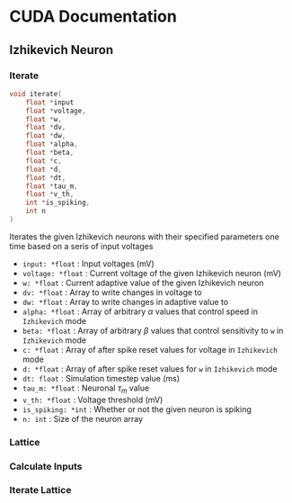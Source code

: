 # CUDA Documentation

## Izhikevich Neuron

### Iterate

```c
void iterate(
    float *input
    float *voltage,
    float *w,
    float *dv,
    float *dw,
    float *alpha,
    float *beta,
    float *c,
    float *d,
    float *dt,
    float *tau_m,
    float *v_th,
    int *is_spiking,
    int n
)
```

Iterates the given Izhikevich neurons with their specified parameters one time based on a seris of input voltages

- `input: *float` : Input voltages (mV)
- `voltage: *float` : Current voltage of the given Izhikevich neuron (mV)
- `w: *float` : Current adaptive value of the given Izhikevich neuron
- `dv: *float` : Array to write changes in voltage to
- `dw: *float` : Array to write changes in adaptive value to
- `alpha: *float` : Array of arbitrary $\alpha$ values that control speed in `Izhikevich` mode
- `beta: *float` : Array of arbitrary $\beta$ values that control sensitivity to `w` in `Izhikevich` mode
- `c: *float` : Array of after spike reset values for voltage in `Izhikevich` mode
- `d: *float` : Array of after spike reset values for `w` in `Izhikevich` mode
- `dt: float` : Simulation timestep value (ms)
- `tau_m: *float` : Neuronal ${\tau}_{m}$ value
- `v_th: *float` : Voltage threshold (mV)
- `is_spiking: *int` : Whether or not the given neuron is spiking
- `n: int` : Size of the neuron array

### Lattice

### Calculate Inputs

### Iterate Lattice
